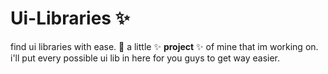 # Ui-Libraries ✨
find ui libraries with ease. 🎇
a little ✨ **project** ✨ of mine that im working on. i'll put every possible ui lib in here for you guys to get way easier. 
